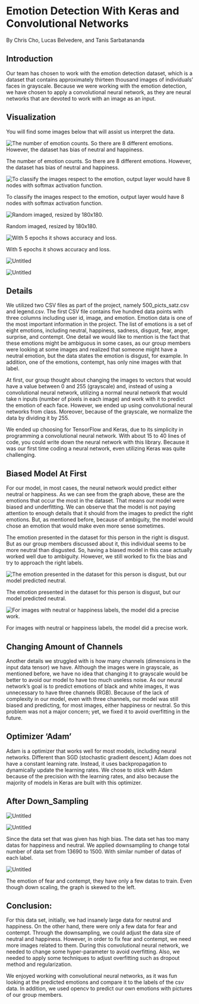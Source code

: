 # Emotion Detection With Keras and Convolutional Networks

By Chris Cho, Lucas Belvedere, and Tanis Sarbatananda

## Introduction

Our team has chosen to work with the emotion detection dataset, which is a dataset that contains approximately thirteen thousand images of individuals’ faces in grayscale. Because we were working with the emotion detection, we have chosen to apply a convolutional neural network, as they are neural networks that are devoted to work with an image as an input.

## Visualization

You will find some images below that will assist us interpret the data.

![The number of emotion counts. So there are 8 different emotions.
However, the dataset has bias of neutral and happiness.](Emotion%20Detection%20With%20Keras%20and%20Convolutional%20Net%20bc8d1fcf3d624d118637b7be3a10f1c1/Untitled.png)

The number of emotion counts. So there are 8 different emotions.
However, the dataset has bias of neutral and happiness.

![To classify the images respect to the emotion, output layer would have 8 nodes with softmax activation function.](Emotion%20Detection%20With%20Keras%20and%20Convolutional%20Net%20bc8d1fcf3d624d118637b7be3a10f1c1/Untitled%201.png)

To classify the images respect to the emotion, output layer would have 8 nodes with softmax activation function.

![Random imaged, resized by 180x180.](Emotion%20Detection%20With%20Keras%20and%20Convolutional%20Net%20bc8d1fcf3d624d118637b7be3a10f1c1/Untitled%202.png)

Random imaged, resized by 180x180.

![With 5 epochs it shows accuracy and loss.](Emotion%20Detection%20With%20Keras%20and%20Convolutional%20Net%20bc8d1fcf3d624d118637b7be3a10f1c1/Untitled%203.png)

With 5 epochs it shows accuracy and loss.

![Untitled](Emotion%20Detection%20With%20Keras%20and%20Convolutional%20Net%20bc8d1fcf3d624d118637b7be3a10f1c1/Untitled%204.png)

![Untitled](Emotion%20Detection%20With%20Keras%20and%20Convolutional%20Net%20bc8d1fcf3d624d118637b7be3a10f1c1/Untitled%205.png)

## Details

We utilized two CSV files as part of the project, namely 500_picts_satz.csv and legend.csv. The first CSV file contains five hundred data points with three columns including user id, image, and emotion. Emotion data is one of the most important information in the project. The list of emotions is a set of eight emotions, including neutral, happiness, sadness, disgust, fear, anger, surprise, and contempt. One detail we would like to mention is the fact that these emotions might be ambiguous in some cases, as our group members were looking at some images and realized that someone might have a neutral emotion, but the data states the emotion is disgust, for example. In addition, one of the emotions, contempt, has only nine images with that label. 

At first, our group thought about changing the images to vectors that would have a value between 0 and 255 (grayscale) and, instead of using a convolutional neural network, utilizing a normal neural network that would take n inputs (number of pixels in each image) and work with it to predict the emotion of each face. However, we ended up using convolutional neural networks from class. Moreover, because of the grayscale, we normalize the data by dividing it by 255.

We ended up choosing for TensorFlow and Keras, due to its simplicity in programming a convolutional neural network. With about 15 to 40 lines of code, you could write down the neural network with this library. Because it was our first time coding a neural network, even utilizing Keras was quite challenging. 

## Biased Model At First

For our model, in most cases, the neural network would predict either neutral or happiness. As we can see from the graph above, these are the emotions that occur the most in the dataset. That means our model were biased and underfitting. We can observe that the model is not paying attention to enough details that it should from the images to predict the right emotions. But, as mentioned before, because of ambiguity, the model would chose an emotion that would make even more sense sometimes.

The emotion presented in the dataset for this person in the right is disgust. But as our group members discussed about it, this individual seems to be more neutral than disgusted. So, having a biased model in this case actually worked well due to ambiguity. However, we still worked to fix the bias and try to approach the right labels.

![The emotion presented in the dataset for this person is disgust, but our model predicted neutral.](Emotion%20Detection%20With%20Keras%20and%20Convolutional%20Net%20bc8d1fcf3d624d118637b7be3a10f1c1/Screenshot_2023-12-11_171809.png)

The emotion presented in the dataset for this person is disgust, but our model predicted neutral.

![For images with neutral or happiness labels, the model did a precise work.](Emotion%20Detection%20With%20Keras%20and%20Convolutional%20Net%20bc8d1fcf3d624d118637b7be3a10f1c1/Untitled%206.png)

For images with neutral or happiness labels, the model did a precise work.

## Changing Amount of Channels

Another details we struggled with is how many channels (dimensions in the input data tensor) we have. Although the images were in grayscale, as mentioned before, we have no idea that changing it to grayscale would be better to avoid our model to have too much useless noise. As our neural network’s goal is to predict emotions of black and white images, it was unnecessary to have three channels (RGB). Because of the lack of complexity in our model, even with three channels, our model was still biased and predicting, for most images, either happiness or neutral. So this problem was not a major concern; yet, we fixed it to avoid overfitting in the future.

## Optimizer ‘Adam’

Adam is a optimizer that works well for most models, including neural networks. Different than SGD (stochastic gradient descent,) Adam does not have a constant learning rate. Instead, it uses backpropagation to dynamically update the learning rates. We chose to stick with Adam because of the precision with the learning rates, and also because the majority of models in Keras are built with this optimizer.

## After Down_Sampling

![Untitled](Emotion%20Detection%20With%20Keras%20and%20Convolutional%20Net%20bc8d1fcf3d624d118637b7be3a10f1c1/Untitled%207.png)

![Untitled](Emotion%20Detection%20With%20Keras%20and%20Convolutional%20Net%20bc8d1fcf3d624d118637b7be3a10f1c1/Untitled%208.png)

Since the data set that was given has high bias. The data set has too many datas for happiness and neutral.
We applied downsampling to change total number of data set from 13690 to 1500. With similar number of datas of each label.

![Untitled](Emotion%20Detection%20With%20Keras%20and%20Convolutional%20Net%20bc8d1fcf3d624d118637b7be3a10f1c1/Untitled%209.png)

The emotion of fear and contempt, they have only a few datas to train. Even though down scaling, the graph is skewed to the left.

## Conclusion:

For this data set, initially, we had insanely large data for neutral and happiness. On the other hand, there were only a few data for fear and contempt.
Through the downsampling, we could adjust the data size of neutral and happiness. However, in order to fix fear and contempt, we need more images related to them.
During this convolutional neural network, we needed to change some hyper-parameter to avoid overfitting. Also, we needed to apply some techniques to adjust overfitting such as dropout method and regularization.

We enjoyed working with convolutional neural networks, as it was fun looking at the predicted emotions and compare it to the labels of the csv data. In addition, we used opencv to predict our own emotions with pictures of our group members.
